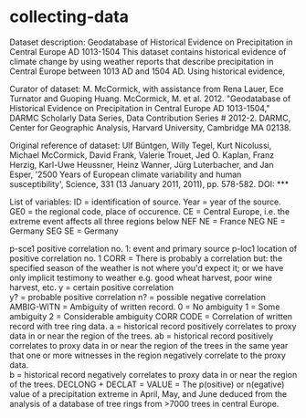 # collecting-data

Dataset description:
Geodatabase of Historical Evidence on Precipitation in Central Europe AD 1013-1504
This dataset contains historical evidence of climate change by using weather reports that describe precipitation in Central Europe between 1013 AD and 1504 AD. Using historical evidence, 

Curator of dataset: 
M. McCormick, with assistance from Rena Lauer, Ece Turnator and Guoping Huang.
McCormick, M. et al. 2012. "Geodatabase of Historical Evidence on Precipitation in Central Europe AD 1013-1504," DARMC Scholarly Data Series, Data Contribution Series # 2012-2. DARMC, Center for Geographic Analysis, Harvard University, Cambridge MA 02138.

Original reference of dataset:
Ulf Büntgen, Willy Tegel, Kurt Nicolussi, Michael McCormick, David Frank, Valerie Trouet, Jed O. Kaplan, Franz Herzig, Karl-Uwe Heussner, Heinz Wanner, Jürg Luterbacher, and Jan Esper, '2500 Years of European climate variability and human susceptibility', Science, 331 (13 January 2011, 2011), pp. 578-582. DOI: ***

List of variables:
ID = identification of source.
Year = year of the source.
GE0 = the regional code, place of occurence.
  CE	= Central Europe, i.e. the extreme event affects all three regions below
  NEF	NE = France
  NEG	NE = Germany
  SEG	SE = Germany
	
p-sce1	positive correlation no. 1:  event and primary source
p-loc1	location of positive correlation no. 1
CORR = There is probably a correlation but: the specified season of the weather is not where you'd expect it; or we have only implicit testimony to weather e.g. good wheat harvest, poor wine harvest, etc.
   y	= certain positive correlation	
  y?	= probable positive correlation	
  n?	= possible negative correlation	
AMBIG-WITN = Ambiguity of written record.
  0 =  No ambiguity
  1 = Some ambiguity
  2 = Considerable ambiguity
CORR CODE = Correlation of written record with tree ring data.
a	= historical record positively correlates to proxy data in or near the region of the trees.
ab = historical record positively correlates to proxy data in or near the region of the trees in the same year that one or more witnesses in the region negatively correlate to the proxy data.				
b	= historical record negatively correlates to proxy data in or near the region of the trees.
DECLONG + DECLAT = VALUE =  The p(ositive) or n(egative) value of a precipitation extreme in April, May, and June deduced from the analysis of a database of tree rings from >7000 trees in central Europe.
